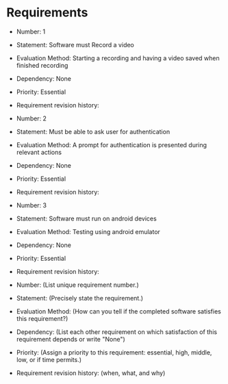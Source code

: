 # Requirements

- Number: 1
- Statement: Software must Record a video
- Evaluation Method: Starting a recording and having a video saved when finished recording
- Dependency: None
- Priority: Essential
- Requirement revision history: 

- Number: 2
- Statement: Must be able to ask user for authentication
- Evaluation Method: A prompt for authentication is presented during relevant actions
- Dependency: None
- Priority: Essential
- Requirement revision history: 

- Number: 3
- Statement: Software must run on android devices
- Evaluation Method: Testing using android emulator
- Dependency: None
- Priority: Essential
- Requirement revision history: 

- Number: (List unique requirement number.)
- Statement: (Precisely state the requirement.)
- Evaluation Method: (How can you tell if the completed software satisfies this requirement?)
- Dependency: (List each other requirement on which satisfaction of this requirement depends or write "None")
- Priority: (Assign a priority to this requirement: essential, high, middle, low, or if time permits.)
- Requirement revision history: (when, what, and why)